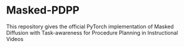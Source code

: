 # Masked-PDPP
This repository gives the official PyTorch implementation of Masked Diffusion with Task-awareness for Procedure Planning in Instructional Videos
